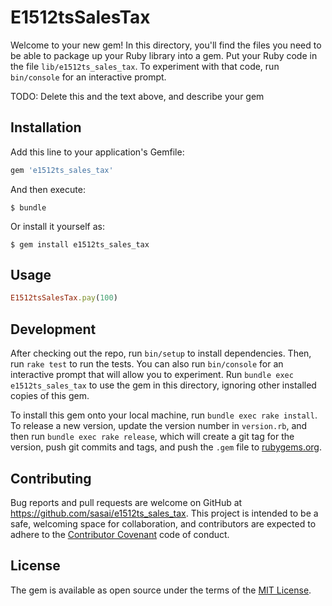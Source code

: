 # E1512tsSalesTax

Welcome to your new gem! In this directory, you'll find the files you need to be able to package up your Ruby library into a gem. Put your Ruby code in the file `lib/e1512ts_sales_tax`. To experiment with that code, run `bin/console` for an interactive prompt.

TODO: Delete this and the text above, and describe your gem

## Installation

Add this line to your application's Gemfile:

```ruby
gem 'e1512ts_sales_tax'
```

And then execute:

    $ bundle

Or install it yourself as:

    $ gem install e1512ts_sales_tax

## Usage

```ruby
E1512tsSalesTax.pay(100)
```
## Development

After checking out the repo, run `bin/setup` to install dependencies. Then, run `rake test` to run the tests. You can also run `bin/console` for an interactive prompt that will allow you to experiment. Run `bundle exec e1512ts_sales_tax` to use the gem in this directory, ignoring other installed copies of this gem.

To install this gem onto your local machine, run `bundle exec rake install`. To release a new version, update the version number in `version.rb`, and then run `bundle exec rake release`, which will create a git tag for the version, push git commits and tags, and push the `.gem` file to [rubygems.org](https://rubygems.org).

## Contributing

Bug reports and pull requests are welcome on GitHub at https://github.com/sasai/e1512ts_sales_tax. This project is intended to be a safe, welcoming space for collaboration, and contributors are expected to adhere to the [Contributor Covenant](contributor-covenant.org) code of conduct.


## License

The gem is available as open source under the terms of the [MIT License](http://opensource.org/licenses/MIT).
